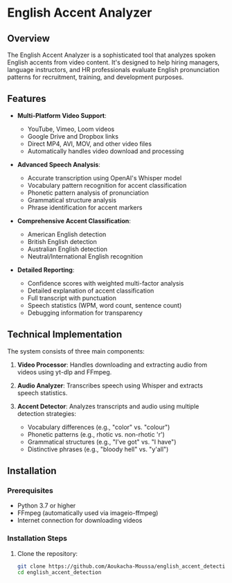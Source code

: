 # English Accent Analyzer

## Overview
The English Accent Analyzer is a sophisticated tool that analyzes spoken English accents from video content. It's designed to help hiring managers, language instructors, and HR professionals evaluate English pronunciation patterns for recruitment, training, and development purposes.

## Features

- **Multi-Platform Video Support**:
  - YouTube, Vimeo, Loom videos
  - Google Drive and Dropbox links
  - Direct MP4, AVI, MOV, and other video files
  - Automatically handles video download and processing

- **Advanced Speech Analysis**:
  - Accurate transcription using OpenAI's Whisper model
  - Vocabulary pattern recognition for accent classification
  - Phonetic pattern analysis of pronunciation
  - Grammatical structure analysis
  - Phrase identification for accent markers

- **Comprehensive Accent Classification**:
  - American English detection
  - British English detection
  - Australian English detection
  - Neutral/International English recognition

- **Detailed Reporting**:
  - Confidence scores with weighted multi-factor analysis
  - Detailed explanation of accent classification
  - Full transcript with punctuation
  - Speech statistics (WPM, word count, sentence count)
  - Debugging information for transparency

## Technical Implementation

The system consists of three main components:

1. **Video Processor**: Handles downloading and extracting audio from videos using yt-dlp and FFmpeg.

2. **Audio Analyzer**: Transcribes speech using Whisper and extracts speech statistics.

3. **Accent Detector**: Analyzes transcripts and audio using multiple detection strategies:
   - Vocabulary differences (e.g., "color" vs. "colour")
   - Phonetic patterns (e.g., rhotic vs. non-rhotic 'r')
   - Grammatical structures (e.g., "I've got" vs. "I have")
   - Distinctive phrases (e.g., "bloody hell" vs. "y'all")

## Installation

### Prerequisites
- Python 3.7 or higher
- FFmpeg (automatically used via imageio-ffmpeg)
- Internet connection for downloading videos

### Installation Steps

1. Clone the repository:
   ```bash
   git clone https://github.com/Aoukacha-Moussa/english_accent_detection.git
   cd english_accent_detection